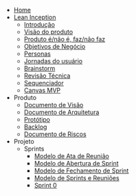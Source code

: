 * [Home](/)
* [Lean Inception](lean_inception/introduction)
  * [Introdução](lean_inception/introduction)
  * [Visão do produto](lean_inception/product_vision.md)
  * [Produto é/não é, faz/não faz](lean_inception/product_is.md)
  * [Objetivos de Negócio](lean_inception/product_goals.md)
  * [Personas](lean_inception/personas.md)
  * [Jornadas do usuário](lean_inception/user_journeys.md)
  * [Brainstorm](lean_inception/brainstorm.md)
  * [Revisão Técnica](lean_inception/feature_review.md)
  * [Sequenciador](lean_inception/sequencer.md)
  * [Canvas MVP](lean_inception/mvp_canvas.md)
* Produto
  * [Documento de Visão](product/vision.md)
  * [Documento de Arquitetura](product/architecture.md)
  * [Protótipo](product/prototype.md)
  * [Backlog](product/backlog.md)
  * [Documento de Riscos](product/risks.md)
* Projeto
  * Sprints
    * [Modelo de Ata de Reunião](project/sprints/modelos.md)
    * [Modelo de Abertura de Sprint](project/sprints/modeloAberturaSprint.md)
    * [Modelo de Fechamento de Sprint](project/sprints/modeloFechamentoSprint.md)
    * [Modelo de Sprints e Reuniões](project/sprints/modeloSprints&Reunioes.md) 
    * [Sprint 0](project/sprints/sprint0.md)
